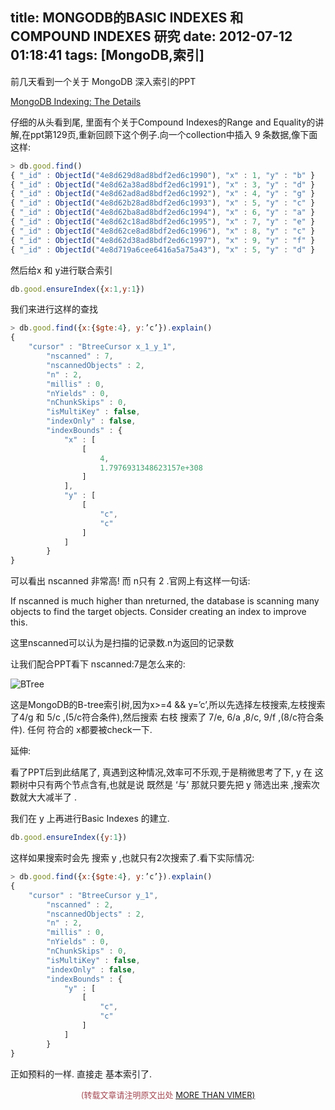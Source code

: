 title: MONGODB的BASIC INDEXES 和 COMPOUND INDEXES 研究
date: 2012-07-12 01:18:41
tags: [MongoDB,索引]
---
前几天看到一个关于 MongoDB 深入索引的PPT

[MongoDB Indexing: The Details](http://www.slideshare.net/mongodb/mongodb-indexing-the-details)

仔细的从头看到尾, 里面有个关于Compound Indexes的Range and Equality的讲解,在ppt第129页,重新回顾下这个例子.向一个collection中插入 9 条数据,像下面这样:
```javascript
> db.good.find()
{ "_id" : ObjectId("4e8d629d8ad8bdf2ed6c1990"), "x" : 1, "y" : "b" }
{ "_id" : ObjectId("4e8d62a38ad8bdf2ed6c1991"), "x" : 3, "y" : "d" }
{ "_id" : ObjectId("4e8d62ad8ad8bdf2ed6c1992"), "x" : 4, "y" : "g" }
{ "_id" : ObjectId("4e8d62b28ad8bdf2ed6c1993"), "x" : 5, "y" : "c" }
{ "_id" : ObjectId("4e8d62ba8ad8bdf2ed6c1994"), "x" : 6, "y" : "a" }
{ "_id" : ObjectId("4e8d62c18ad8bdf2ed6c1995"), "x" : 7, "y" : "e" }
{ "_id" : ObjectId("4e8d62ce8ad8bdf2ed6c1996"), "x" : 8, "y" : "c" }
{ "_id" : ObjectId("4e8d62d38ad8bdf2ed6c1997"), "x" : 9, "y" : "f" }
{ "_id" : ObjectId("4e8d719a6cee6416a5a75a43"), "x" : 5, "y" : "d" }
```
然后给x 和 y进行联合索引
```javascript
db.good.ensureIndex({x:1,y:1})
```
我们来进行这样的查找
```javascript
> db.good.find({x:{$gte:4}, y:’c’}).explain()
{
	"cursor" : "BtreeCursor x_1_y_1",
		"nscanned" : 7,
		"nscannedObjects" : 2,
		"n" : 2,
		"millis" : 0,
		"nYields" : 0,
		"nChunkSkips" : 0,
		"isMultiKey" : false,
		"indexOnly" : false,
		"indexBounds" : {
			"x" : [
				[
					4,
					1.7976931348623157e+308
				]
			],
			"y" : [
				[
					"c",
					"c"
				]
			]
		}
}
```
可以看出 nscanned 非常高! 而 n只有 2 .官网上有这样一句话:

If nscanned is much higher than nreturned, the database is scanning many objects to find the target objects. Consider creating an index to improve this.

这里nscanned可以认为是扫描的记录数.n为返回的记录数

让我们配合PPT看下 nscanned:7是怎么来的:

![BTree](http://ww3.sinaimg.cn/large/744e593bgw1end6qzl43vj20fy09t0ta.jpg)

这是MongoDB的B-tree索引树,因为x>=4 && y=’c’,所以先选择左枝搜索,左枝搜索了4/g 和 5/c ,(5/c符合条件),然后搜索 右枝 搜索了 7/e, 6/a ,8/c, 9/f ,(8/c符合条件). 任何 符合的 x都要被check一下.

延伸:

看了PPT后到此结尾了, 真遇到这种情况,效率可不乐观,于是稍微思考了下, y 在 这颗树中只有两个节点含有,也就是说 既然是 ‘与’  那就只要先把 y 筛选出来 ,搜索次数就大大减半了 .

我们在 y 上再进行Basic Indexes 的建立.

```javascript
db.good.ensureIndex({y:1})
```

这样如果搜索时会先 搜索 y  ,也就只有2次搜索了.看下实际情况:

```javascript
> db.good.find({x:{$gte:4}, y:’c’}).explain()
{
	"cursor" : "BtreeCursor y_1",
		"nscanned" : 2,
		"nscannedObjects" : 2,
		"n" : 2,
		"millis" : 0,
		"nYields" : 0,
		"nChunkSkips" : 0,
		"isMultiKey" : false,
		"indexOnly" : false,
		"indexBounds" : {
			"y" : [
				[
					"c",
					"c"
				]
			]
		}
}
```

正如预料的一样. 直接走 基本索引了.

<center><font color='#a44a54' size='2px'>(转载文章请注明原文出处 <a href='http://vimer.me' style='font-color:#496b98'>MORE THAN VIMER)</a></font></center>
